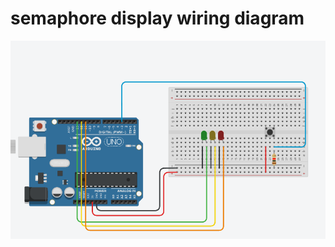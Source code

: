 # semaphore display wiring diagram

![semaphore wiring diagram](https://github.com/Alessandro190320/arduino-Open-day/blob/c11914a55687687684b5b6d4daa6293100fcf870/ino/semaphore/semaphore%20wiring%20diagram.png)
